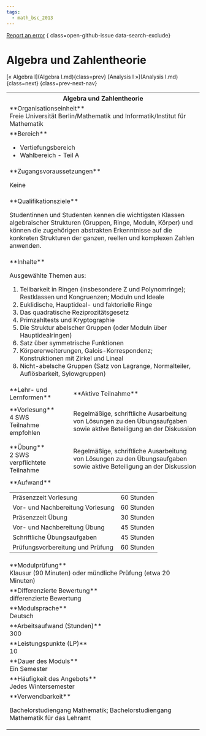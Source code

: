 ```yaml
---
tags:
  - math_bsc_2013
---
```

[Report an error](https://github.com/SGSSGene/FUB-SUP/issues/new?title=Error%20in%20%22Algebra%20und%20Zahlentheorie%22&body=There%20seems%20to%20be%20an%20error%20in%20module%20%22Algebra%20und%20Zahlentheorie%22%2E%0A%0A%3CDescribe%20here%20a%20slightly%20more%20detailed%20description%20of%20what%20is%20wrong%3E&labels=bug)
{ class=open-github-issue data-search-exclude}

# Algebra und Zahlentheorie

[« Algebra I](Algebra I.md){class=prev}
[Analysis I »](Analysis I.md){class=next}
{class=prev-next-nav}

<table markdown id="moduledesc">
<tr markdown class="moduledesc_head"><th colspan="2">Algebra und Zahlentheorie </th></tr>
<tr markdown><td colspan="2">**Organisationseinheit**   <br>Freie Universität Berlin/Mathematik und Informatik/Institut für Mathematik</td></tr>

<tr markdown><td colspan="2">**Bereich**<br>


- Vertiefungsbereich
- Wahlbereich - Teil A

</td></tr>

<tr markdown><td colspan="2">**Zugangsvoraussetzungen** <br>

Keine


</td></tr>
<tr markdown><td colspan="2">**Qualifikationsziele**    <br>

Studentinnen und Studenten kennen die wichtigsten Klassen algebraischer
Strukturen (Gruppen, Ringe, Moduln, Körper) und können die zugehörigen
abstrakten Erkenntnisse auf die konkreten Strukturen der ganzen, reellen und
komplexen Zahlen anwenden.


</td></tr>
<tr markdown><td colspan="2">**Inhalte**                <br>

Ausgewählte Themen aus:

1. Teilbarkeit in Ringen (insbesondere Z und Polynomringe); Restklassen und Kongruenzen; Moduln und Ideale
2. Euklidische, Hauptideal- und faktorielle Ringe
3. Das quadratische Reziprozitätsgesetz
4. Primzahltests und Kryptographie
5. Die Struktur abelscher Gruppen (oder Moduln über Hauptidealringen)
6. Satz über symmetrische Funktionen
7. Körpererweiterungen, Galois-Korrespondenz; Konstruktionen mit Zirkel und Lineal
8. Nicht-abelsche Gruppen (Satz von Lagrange, Normalteiler, Auflösbarkeit, Sylowgruppen)


</td></tr>

<tr markdown><td>**Lehr- und Lernformen**</td><td>**Aktive Teilnahme**</td></tr>
<tr markdown><td> **Vorlesung** <br>4 SWS <br> Teilnahme empfohlen</td><td>

Regelmäßige, schriftliche Ausarbeitung von Lösungen zu den Übungsaufgaben sowie aktive Beteiligung an der Diskussion
</td></tr>
<tr markdown><td> **Übung** <br>2 SWS <br> verpflichtete Teilnahme</td><td>

Regelmäßige, schriftliche Ausarbeitung von Lösungen zu den Übungsaufgaben sowie aktive Beteiligung an der Diskussion
</td></tr>
<tr markdown><td colspan="2">**Aufwand**                <br>
<table class="aufwand_table">
<tr><td>Präsenzzeit Vorlesung</td><td>60 Stunden</td></tr>
<tr><td>Vor- und Nachbereitung Vorlesung</td><td>60 Stunden</td></tr>
<tr><td>Präsenzzeit Übung</td><td>30 Stunden</td></tr>
<tr><td>Vor- und Nachbereitung Übung</td><td>45 Stunden</td></tr>
<tr><td>Schriftliche Übungsaufgaben</td><td>45 Stunden</td></tr>
<tr><td>Prüfungsvorbereitung und Prüfung</td><td>60 Stunden</td></tr>
</table>

</td></tr>
<tr markdown><td colspan="2">**Modulprüfung**             <br>Klausur (90 Minuten) oder mündliche Prüfung (etwa 20 Minuten)


</td></tr>
<tr markdown><td colspan="2">**Differenzierte Bewertung** <br>differenzierte Bewertung

</td></tr>
<tr markdown><td colspan="2">**Modulsprache**             <br>Deutsch</td></tr>
<tr markdown><td colspan="2">**Arbeitsaufwand (Stunden)** <br>300</td></tr>
<tr markdown><td colspan="2">**Leistungspunkte (LP)**     <br>10</td></tr>
<tr markdown><td colspan="2">**Dauer des Moduls**         <br>Ein Semester</td></tr>
<tr markdown><td colspan="2">**Häufigkeit des Angebots**  <br>Jedes Wintersemester</td></tr>
<tr markdown><td colspan="2">**Verwendbarkeit**           <br>

Bachelorstudiengang Mathematik; Bachelorstudiengang Mathematik für das
Lehramt


</td></tr>

</table>
